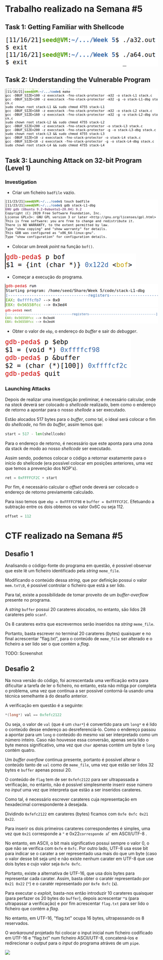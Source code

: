 # Trabalho realizado na Semana #5

## Task 1: Getting Familiar with Shellcode

![](screenshots/1-4.png)

## Task 2: Understanding the Vulnerable Program

![](screenshots/2.png)

## Task 3: Launching Attack on 32-bit Program (Level 1)

### Investigation 

- Criar um ficheiro `badfile` vazio.

![](screenshots/3-1.png)

- Colocar um *break point* na função `bof()`.

![](screenshots/3-2.png)

- Começar a execução do programa.

![](screenshots/3-3.png)
![](screenshots/3-4.png)

- Obter o valor de `ebp`, o endereço do *buffer* e sair do *debugger*.

![](screenshots/3-5.png)

### Launching Attacks

Depois de realizar uma investigação preliminar, é necessário calcular, onde na *stack* deverá ser colocado o *shellcode* realizado, bem como o endereço de retorno a apontar para o nosso *shellode* a ser executado.

Estão alocados 517 bytes para o *buffer*, como tal, o ideal será colocar o fim do *shellcode*, no fim do *buffer*, assim temos que:

```py
start = 517 - len(shellcode)
```

Para o endereço de retorno, é necessário que este aponta para uma zona da stack de modo ao nosso *shellcode* ser executado.

Assim sendo, podemos colocar o código a retornar exatamente para o início do shellcode (era possível colocar em posições anteriores, uma vez que temos a prevenção dos NOP's).

```py
ret = 0xFFFFCF2C + start
```

Por fim, é necessário calcular o *offset* onde deverá ser colocado o endereço de retorno previamente calculado.

Para isso temos que `ebp = 0xFFFFCF98` e `buffer = 0xFFFFCF2C`. Efetuando a subtração entre os dois obtemos os valor 0x6C ou seja 112.

```py
offset = 112
```

# CTF realizado na Semana #5

## Desafio 1

Analisando o código-fonte do programa em questão, é possível observar que este lê um ficheiro identificado pela *string* `meme_file`.

Modificando o conteúdo dessa *string*, que por definição possui o valor `mem.txt\0`, é possível controlar o ficheiro que está a ser lido.

Para tal, existe a possibilidade de tomar proveito de um *buffer-overflow* presente no programa.

A *string* `buffer` possui 20 carateres alocados, no entanto, são lidos 28 carateres pelo `scanf`.

Os 8 carateres extra que escrevermos serão inseridos na *string* `meme_file`.

Portanto, basta escrever no terminal 20 carateres (bytes) quaisquer e no final acrescentar "flag.txt", para o conteúdo de `meme_file` ser alterado e o ficheiro a ser lido ser o que contém a *flag*.

TODO: Screenshot

## Desafio 2

Na nova versão do código, foi acrescentada uma verificação extra para dificultar a tarefa de ler o ficheiro, no entanto, esta não mitiga por completa o problema, uma vez que continua a ser possível contorná-la usando uma técnica semelhante à do desafio anterior.

A verificação em questão é a seguinte:

```c
*(long*) val == 0xfefc2122
```

Ou seja, o valor de `val` (que é um `char*`) é convertido para um `long*` e é lido o conteúdo desse endereço ao desreferenciá-lo. Como o endereço passou a apontar para um `long` o conteúdo do mesmo vai ser interpretado como um número inteiro. Caso não houvesse essa conversão, apenas seria lido o byte menos significativo, uma vez que `char` apenas contém um byte e `long` contém quatro.

Um *buffer overflow* continua presente, portanto é possível alterar o conteúdo tanto de `val` como de `meme_file`, uma vez que estão ser lidos 32 bytes e `buffer` apenas possui 20.

O conteúdo de `flag` tem de ser `0xfefc2122` para ser ultrapassada a verificação, no entanto, não é possível simplesmente inserir esse número no *input* uma vez que interpreta que estão a ser inseridos carateres.

Como tal, é necessário escrever carateres cuja representação em hexadecimal correspondente à desejada.

Dividindo `0xfefc2122` em carateres (bytes) ficamos com `0xfe 0xfc 0x21 0x22`.

Para inserir os dois primeiros carateres correspondentes é simples, uma vez que `0x21` corresponde a `"` e 0x22` corresponde a `!` em ASCII/UTF-8 . 

No entanto, em ASCII, o bit mais significativo possui sempre o valor 0, o que não se verifica com `0xfe` e `0xfc`. Por outro lado, UTF-8 usa esse bit para indicar se o carater a ser representado usa mais do que um byte (caso o valor desse bit seja um) e não existe nenhum carater em UTF-8 que use dois bytes e cujo valor seja `0xfe 0xfc`.

Portanto, existe a alternativa de UTF-16, que usa dois bytes para representar cada carater. Assim, basta obter o caratér representado por `0x21 0x22` (`™`) e o caratér representado por `0xfe 0xfc` (`ﻼ`).

Para executar o *exploit*, basta-nos então introduzir 10 carateres quaisquer (para perfazer os 20 bytes do `buffer`), depois acrescentar `™ﻼ` (para ultrapassar a verificação) e por fim acrescentar `flag.txt` para ser lido o ficheiro que contém a *flag*.

No entanto, em UTF-16, "flag.txt" ocupa 16 bytes, ultrapassando os 8 reservados. 

O *workaround* projetado foi colocar o input inicial num ficheiro codificado em UTF-16 e "flag.txt" num ficheiro ASCII/UTF-8, concatená-los e redirecionar o *output* para o *input* do programa atráves de um `pipe`.

![](https://memegenerator.net/img/instances/60863326.jpg)
